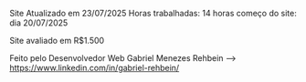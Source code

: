 Site Atualizado em 23/07/2025
Horas trabalhadas: 14 horas
começo do site: dia 20/07/2025

Site avaliado em R$1.500

Feito pelo Desenvolvedor Web Gabriel Menezes Rehbein --> https://www.linkedin.com/in/gabriel-rehbein/